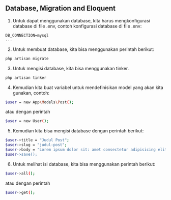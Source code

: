 ## Database, Migration and Eloquent

1. Untuk dapat menggunakan database, kita harus mengkonfigurasi database di file .env, contoh konfigurasi database di file .env:

```env
DB_CONNECTION=mysql
...
```

2. Untuk membuat database, kita bisa menggunakan perintah berikut:

```bash
php artisan migrate
```

3. Untuk mengisi database, kita bisa menggunakan tinker. 
  ```bash
  php artisan tinker
  ```

4. Kemudian kita buat variabel untuk mendefinisikan model yang akan kita gunakan, contoh:

  ```bash
  $user = new App\Models\Post();
  ```
  atau dengan perintah
  ```bash
  $user = new User();
  ```

5. Kemudian kita bisa mengisi database dengan perintah berikut:

  ```bash
  $user->title = "Judul Post";
  $user->slug = "judul-post";
  $user->body = "Lorem ipsum dolor sit: amet consectetur adipisicing elit. Quisquam, quod.";"
  $user->save();
  ```

6. Untuk melihat isi database, kita bisa menggunakan perintah berikut:

  ```bash
  $user->all();
  ```
  atau dengan perintah
  ```bash
  $user->get();
  ```
